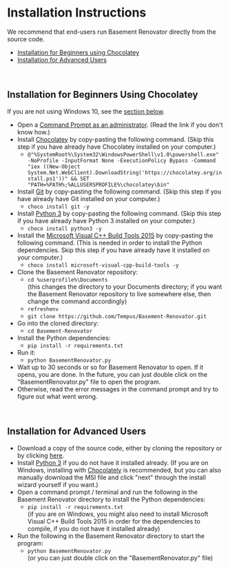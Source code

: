 # Installation Instructions

We recommend that end-users run Basement Renovator directly from the source code.

* [Installation for Beginners using Chocolatey](#installation-for-beginners-using-chocolatey)
* [Installation for Advanced Users](#installation-for-advanced-users)

<br />

## Installation for Beginners Using Chocolatey

If you are not using Windows 10, see the [section below](#installation-for-advanced-users).

- Open a [Command Prompt as an administrator](https://www.howtogeek.com/194041/how-to-open-the-command-prompt-as-administrator-in-windows-8.1/). (Read the link if you don't know how.)
- Install [Chocolatey](https://chocolatey.org/) by copy-pasting the following command. (Skip this step if you have already have Chocolatey installed on your computer.)
  - `@"%SystemRoot%\System32\WindowsPowerShell\v1.0\powershell.exe" -NoProfile -InputFormat None -ExecutionPolicy Bypass -Command "iex ((New-Object System.Net.WebClient).DownloadString('https://chocolatey.org/install.ps1'))" && SET "PATH=%PATH%;%ALLUSERSPROFILE%\chocolatey\bin"`
- Install [Git](https://git-scm.com/) by copy-pasting the following command. (Skip this step if you have already have Git installed on your computer.)
  - `choco install git -y`
- Install [Python 3](https://www.python.org/) by copy-pasting the following command. (Skip this step if you have already have Python 3 installed on your computer.)
  - `choco install python3 -y`
- Install the [Microsoft Visual C++ Build Tools 2015](https://chocolatey.org/packages/microsoft-visual-cpp-build-tools) by copy-pasting the following command. (This is needed in order to install the Python dependencies. Skip this step if you have already have it installed on your computer.)
  - `choco install microsoft-visual-cpp-build-tools -y`
- Clone the Basement Renovator repository:
  - `cd %userprofile%\Documents` <br />
  (this changes the directory to your Documents directory; if you want the Basement Renovator repository to live somewhere else, then change the command accordingly)
  - `refreshenv`
  - `git clone https://github.com/Tempus/Basement-Renovator.git`
- Go into the cloned directory:
  - `cd Basement-Renovator`
- Install the Python dependencies:
  - `pip install -r requirements.txt`
- Run it:
  - `python BasementRenovator.py`
- Wait up to 30 seconds or so for Basement Renovator to open. If it opens, you are done. In the future, you can just double click on the "BasementRenovator.py" file to open the program.
- Otherwise, read the error messages in the command prompt and try to figure out what went wrong.

<br />

## Installation for Advanced Users

- Download a copy of the source code, either by cloning the repository or by clicking [here](https://github.com/Tempus/Basement-Renovator/archive/master.zip).
- Install [Python 3](https://www.python.org/) if you do not have it installed already. (If you are on Windows, installing with [Chocolately](https://chocolatey.org/) is recommended, but you can also manually download the MSI file and click "next" through the install wizard yourself if you want.)
- Open a command prompt / terminal and run the following in the Basement Renovator directory to install the Python dependencies:
  - `pip install -r requirements.txt` <br />
    (if you are on Windows, you might also need to install Microsoft Visual C++ Build Tools 2015 in order for the dependencies to compile, if you do not have it installed already)
- Run the following in the Basement Renovator directory to start the program:
  - `python BasementRenovator.py` <br />
  (or you can just double click on the "BasementRenovator.py" file)
